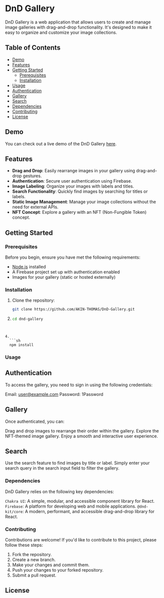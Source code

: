 # DnD Gallery

DnD Gallery is a web application that allows users to create and manage image galleries with drag-and-drop functionality. It's designed to make it easy to organize and customize your image collections.

## Table of Contents

- [Demo](#demo)
- [Features](#features)
- [Getting Started](#getting-started)
  - [Prerequisites](#prerequisites)
  - [Installation](#installation)
- [Usage](#usage)
- [Authentication](#authentication)
- [Gallery](#gallery)
- [Search](#search)
- [Dependencies](#dependencies)
- [Contributing](#contributing)
- [License](#license)

## Demo

You can check out a live demo of the DnD Gallery [here](https://thebishopgallery.vercel.app/).

## Features

- **Drag and Drop**: Easily rearrange images in your gallery using drag-and-drop gestures.
- **Authentication**: Secure user authentication using Firebase.
- **Image Labeling**: Organize your images with labels and titles.
- **Search Functionality**: Quickly find images by searching for titles or labels.
- **Static Image Management**: Manage your image collections without the need for external APIs.
- **NFT Concept**: Explore a gallery with an NFT (Non-Fungible Token) concept.

## Getting Started

### Prerequisites

Before you begin, ensure you have met the following requirements:

- [Node.js](https://nodejs.org/) installed
- A Firebase project set up with authentication enabled
- Images for your gallery (static or hosted externally)

### Installation

1. Clone the repository:

   ```sh
   git clone https://github.com/AKIN-THOMAS/DnD-Gallery.git

   ```

2.
    ```sh
    cd dnd-gallery
    
  ```

  
4.
    ```sh
    npm install

   ```

### Usage

## Authentication

To access the gallery, you need to sign in using the following credentials:

Email: user@example.com
Password: 1Password

## Gallery

Once authenticated, you can:

Drag and drop images to rearrange their order within the gallery.
Explore the NFT-themed image gallery.
Enjoy a smooth and interactive user experience.

## Search

Use the search feature to find images by title or label. Simply enter your search query in the search input field to filter the gallery.

### Dependencies

DnD Gallery relies on the following key dependencies:

`Chakra UI`: A simple, modular, and accessible component library for React.
`Firebase`: A platform for developing web and mobile applications.
`@dnd-kit/core`: A modern, performant, and accessible drag-and-drop library for React.

### Contributing

Contributions are welcome! If you'd like to contribute to this project, please follow these steps:

1. Fork the repository.
2. Create a new branch.
3. Make your changes and commit them.
4. Push your changes to your forked repository.
5. Submit a pull request.

## License
